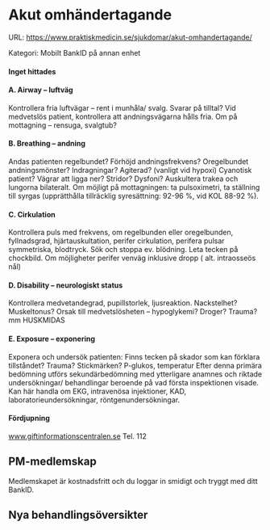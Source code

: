 # Akut omhändertagande

URL: https://www.praktiskmedicin.se/sjukdomar/akut-omhandertagande/



Kategori: Mobilt BankID på annan enhet

#### Inget hittades

#### A. Airway – luftväg

Kontrollera fria luftvägar – rent i munhåla/ svalg. Svarar på tilltal? Vid medvetslös patient, kontrollera att andningsvägarna hålls fria. Om på mottagning – rensuga, svalgtub?

#### B. Breathing – andning

Andas patienten regelbundet? Förhöjd andningsfrekvens? Oregelbundet andningsmönster? Indragningar? Agiterad? (vanligt vid hypoxi) Cyanotisk patient? Vägrar att ligga ner? Stridor? Dysfoni? Auskultera trakea och lungorna bilateralt. Om möjligt på mottagningen: ta pulsoximetri, ta ställning till syrgas (upprätthålla tillräcklig syresättning: 92-96 %, vid KOL 88-92 %).

#### C. Cirkulation

Kontrollera puls med frekvens, om regelbunden eller oregelbunden, fyllnadsgrad, hjärtauskultation, perifer cirkulation, perifera pulsar symmetriska, blodtryck. Sök och stoppa ev. blödning. Leta tecken på chockbild.
Om möjligheter perifer venväg inklusive dropp ( alt. intraosseös nål)

#### D. Disability – neurologiskt status

Kontrollera medvetandegrad, pupillstorlek, ljusreaktion. Nackstelhet? Muskeltonus? Orsak till medvetslösheten – hypoglykemi? Droger? Trauma? mm HUSKMIDAS

#### E. Exposure – exponering

Exponera och undersök patienten: Finns tecken på skador som kan förklara tillståndet? Trauma? Stickmärken? P-glukos, temperatur
Efter denna primära bedömning utförs sekundärbedömning med ytterligare anamnes och riktade undersökningar/ behandlingar beroende på vad första inspektionen visade. Kan här handla om EKG, intravenösa injektioner, KAD, laboratorieundersökningar, röntgenundersökningar.

#### Fördjupning

www.giftinformationscentralen.se
Tel. 112

## PM-medlemskap

Medlemskapet är kostnadsfritt och du loggar in smidigt och tryggt med ditt BankID.

## Nya behandlingsöversikter

